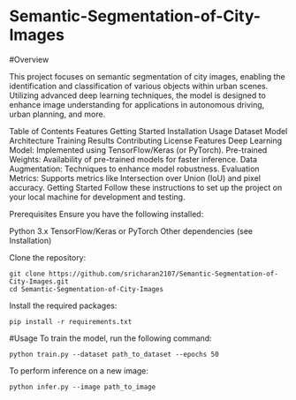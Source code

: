 # Semantic-Segmentation-of-City-Images

#Overview

This project focuses on semantic segmentation of city images, enabling the identification and classification of various objects within urban scenes. Utilizing advanced deep learning techniques, the model is designed to enhance image understanding for applications in autonomous driving, urban planning, and more.

Table of Contents
Features
Getting Started
Installation
Usage
Dataset
Model Architecture
Training
Results
Contributing
License
Features
Deep Learning Model: Implemented using TensorFlow/Keras (or PyTorch).
Pre-trained Weights: Availability of pre-trained models for faster inference.
Data Augmentation: Techniques to enhance model robustness.
Evaluation Metrics: Supports metrics like Intersection over Union (IoU) and pixel accuracy.
Getting Started
Follow these instructions to set up the project on your local machine for development and testing.

Prerequisites
Ensure you have the following installed:

Python 3.x
TensorFlow/Keras or PyTorch
Other dependencies (see Installation)

Clone the repository:
```
git clone https://github.com/sricharan2107/Semantic-Segmentation-of-City-Images.git
cd Semantic-Segmentation-of-City-Images

```
Install the required packages:
```
pip install -r requirements.txt
```

#Usage
To train the model, run the following command:
```
python train.py --dataset path_to_dataset --epochs 50
```

To perform inference on a new image:

```
python infer.py --image path_to_image
```

